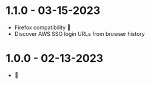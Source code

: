 # 1.1.0 - 03-15-2023
- Firefox compatibility 🦊
- Discover AWS SSO login URLs from browser history

# 1.0.0 - 02-13-2023
- 🎂
